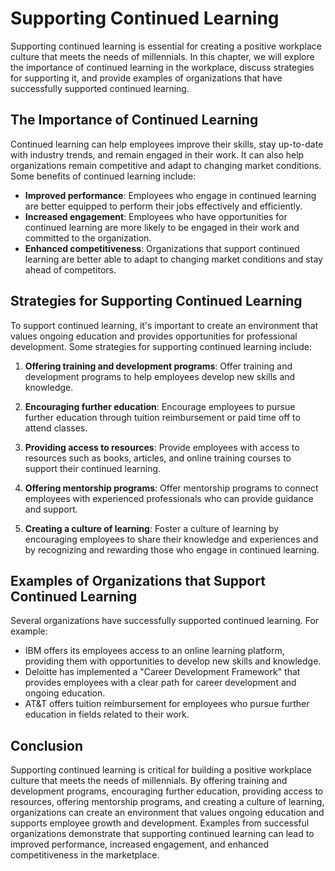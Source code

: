 Supporting Continued Learning
============================================================================================

Supporting continued learning is essential for creating a positive workplace culture that meets the needs of millennials. In this chapter, we will explore the importance of continued learning in the workplace, discuss strategies for supporting it, and provide examples of organizations that have successfully supported continued learning.

The Importance of Continued Learning
------------------------------------

Continued learning can help employees improve their skills, stay up-to-date with industry trends, and remain engaged in their work. It can also help organizations remain competitive and adapt to changing market conditions. Some benefits of continued learning include:

- **Improved performance**: Employees who engage in continued learning are better equipped to perform their jobs effectively and efficiently.
- **Increased engagement**: Employees who have opportunities for continued learning are more likely to be engaged in their work and committed to the organization.
- **Enhanced competitiveness**: Organizations that support continued learning are better able to adapt to changing market conditions and stay ahead of competitors.

Strategies for Supporting Continued Learning
--------------------------------------------

To support continued learning, it's important to create an environment that values ongoing education and provides opportunities for professional development. Some strategies for supporting continued learning include:

1. **Offering training and development programs**: Offer training and development programs to help employees develop new skills and knowledge.

2. **Encouraging further education**: Encourage employees to pursue further education through tuition reimbursement or paid time off to attend classes.

3. **Providing access to resources**: Provide employees with access to resources such as books, articles, and online training courses to support their continued learning.

4. **Offering mentorship programs**: Offer mentorship programs to connect employees with experienced professionals who can provide guidance and support.

5. **Creating a culture of learning**: Foster a culture of learning by encouraging employees to share their knowledge and experiences and by recognizing and rewarding those who engage in continued learning.

Examples of Organizations that Support Continued Learning
---------------------------------------------------------

Several organizations have successfully supported continued learning. For example:

- IBM offers its employees access to an online learning platform, providing them with opportunities to develop new skills and knowledge.
- Deloitte has implemented a "Career Development Framework" that provides employees with a clear path for career development and ongoing education.
- AT\&T offers tuition reimbursement for employees who pursue further education in fields related to their work.

Conclusion
----------

Supporting continued learning is critical for building a positive workplace culture that meets the needs of millennials. By offering training and development programs, encouraging further education, providing access to resources, offering mentorship programs, and creating a culture of learning, organizations can create an environment that values ongoing education and supports employee growth and development. Examples from successful organizations demonstrate that supporting continued learning can lead to improved performance, increased engagement, and enhanced competitiveness in the marketplace.
